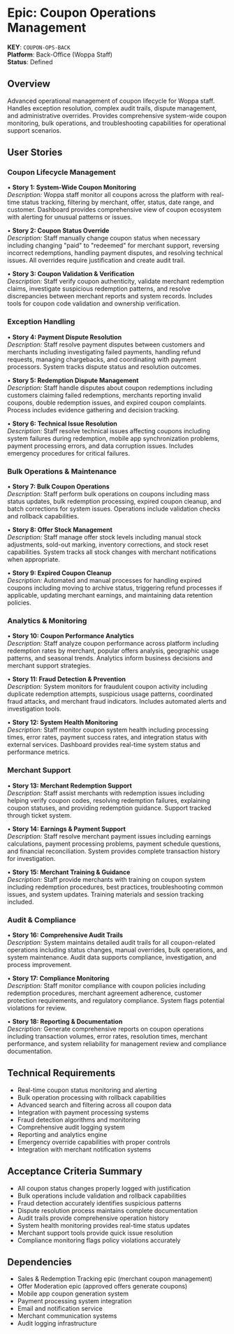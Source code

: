 # Epic: Coupon Operations Management
**KEY**: `COUPON-OPS-BACK`  
**Platform**: Back-Office (Woppa Staff)  
**Status**: Defined  

## Overview
Advanced operational management of coupon lifecycle for Woppa staff. Handles exception resolution, complex audit trails, dispute management, and administrative overrides. Provides comprehensive system-wide coupon monitoring, bulk operations, and troubleshooting capabilities for operational support scenarios.

## User Stories

### Coupon Lifecycle Management

• **Story 1: System-Wide Coupon Monitoring**  
  *Description:* Woppa staff monitor all coupons across the platform with real-time status tracking, filtering by merchant, offer, status, date range, and customer. Dashboard provides comprehensive view of coupon ecosystem with alerting for unusual patterns or issues.

• **Story 2: Coupon Status Override**  
  *Description:* Staff manually change coupon status when necessary including changing "paid" to "redeemed" for merchant support, reversing incorrect redemptions, handling payment disputes, and resolving technical issues. All overrides require justification and create audit trail.

• **Story 3: Coupon Validation & Verification**  
  *Description:* Staff verify coupon authenticity, validate merchant redemption claims, investigate suspicious redemption patterns, and resolve discrepancies between merchant reports and system records. Includes tools for coupon code validation and ownership verification.

### Exception Handling

• **Story 4: Payment Dispute Resolution**  
  *Description:* Staff resolve payment disputes between customers and merchants including investigating failed payments, handling refund requests, managing chargebacks, and coordinating with payment processors. System tracks dispute status and resolution outcomes.

• **Story 5: Redemption Dispute Management**  
  *Description:* Staff handle disputes about coupon redemptions including customers claiming failed redemptions, merchants reporting invalid coupons, double redemption issues, and expired coupon complaints. Process includes evidence gathering and decision tracking.

• **Story 6: Technical Issue Resolution**  
  *Description:* Staff resolve technical issues affecting coupons including system failures during redemption, mobile app synchronization problems, payment processing errors, and data corruption issues. Includes emergency procedures for critical failures.

### Bulk Operations & Maintenance

• **Story 7: Bulk Coupon Operations**  
  *Description:* Staff perform bulk operations on coupons including mass status updates, bulk redemption processing, expired coupon cleanup, and batch corrections for system issues. Operations include validation checks and rollback capabilities.

• **Story 8: Offer Stock Management**  
  *Description:* Staff manage offer stock levels including manual stock adjustments, sold-out marking, inventory corrections, and stock reset capabilities. System tracks all stock changes with merchant notifications when appropriate.

• **Story 9: Expired Coupon Cleanup**  
  *Description:* Automated and manual processes for handling expired coupons including moving to archive status, triggering refund processes if applicable, updating merchant earnings, and maintaining data retention policies.

### Analytics & Monitoring

• **Story 10: Coupon Performance Analytics**  
  *Description:* Staff analyze coupon performance across platform including redemption rates by merchant, popular offers analysis, geographic usage patterns, and seasonal trends. Analytics inform business decisions and merchant support strategies.

• **Story 11: Fraud Detection & Prevention**  
  *Description:* System monitors for fraudulent coupon activity including duplicate redemption attempts, suspicious usage patterns, coordinated fraud attacks, and merchant fraud indicators. Includes automated alerts and investigation tools.

• **Story 12: System Health Monitoring**  
  *Description:* Staff monitor coupon system health including processing times, error rates, payment success rates, and integration status with external services. Dashboard provides real-time system status and performance metrics.

### Merchant Support

• **Story 13: Merchant Redemption Support**  
  *Description:* Staff assist merchants with redemption issues including helping verify coupon codes, resolving redemption failures, explaining coupon statuses, and providing redemption guidance. Support tracked through ticket system.

• **Story 14: Earnings & Payment Support**  
  *Description:* Staff resolve merchant payment issues including earnings calculations, payment processing problems, payment schedule questions, and financial reconciliation. System provides complete transaction history for investigation.

• **Story 15: Merchant Training & Guidance**  
  *Description:* Staff provide merchants with training on coupon system including redemption procedures, best practices, troubleshooting common issues, and system updates. Training materials and session tracking included.

### Audit & Compliance

• **Story 16: Comprehensive Audit Trails**  
  *Description:* System maintains detailed audit trails for all coupon-related operations including status changes, manual overrides, bulk operations, and system maintenance. Audit data supports compliance, investigation, and process improvement.

• **Story 17: Compliance Monitoring**  
  *Description:* Staff monitor compliance with coupon policies including redemption procedures, merchant agreement adherence, customer protection requirements, and regulatory compliance. System flags potential violations for review.

• **Story 18: Reporting & Documentation**  
  *Description:* Generate comprehensive reports on coupon operations including transaction volumes, error rates, resolution times, merchant performance, and system reliability for management review and compliance documentation.

## Technical Requirements

- Real-time coupon status monitoring and alerting
- Bulk operation processing with rollback capabilities
- Advanced search and filtering across all coupon data
- Integration with payment processing systems
- Fraud detection algorithms and monitoring
- Comprehensive audit logging system
- Reporting and analytics engine
- Emergency override capabilities with proper controls
- Integration with merchant notification systems

## Acceptance Criteria Summary

- All coupon status changes properly logged with justification
- Bulk operations include validation and rollback capabilities
- Fraud detection accurately identifies suspicious patterns
- Dispute resolution process maintains complete documentation
- Audit trails provide comprehensive operation history
- System health monitoring provides real-time status updates
- Merchant support tools provide quick issue resolution
- Compliance monitoring flags policy violations accurately

## Dependencies

- Sales & Redemption Tracking epic (merchant coupon management)
- Offer Moderation epic (approved offers generate coupons)
- Mobile app coupon generation system
- Payment processing system integration
- Email and notification service
- Merchant communication systems
- Audit logging infrastructure